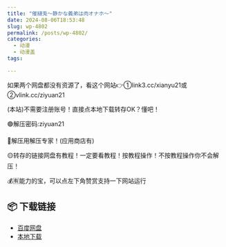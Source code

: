 ```yaml
---
title: "催縺兎～静かな義弟は肉オナホ～"
date: 2024-08-06T18:53:48
slug: wp-4802
permalink: /posts/wp-4802/
categories:
  - 动漫
  - 动漫盖
tags:

---
```


如果两个网盘都没有资源了，看这个网站👉①link3.cc/xianyu21或②vlink.cc/ziyuan21

(本站)不需要注册账号！直接点本地下载转存OK？懂吧！

🟢解压密码:ziyuan21

🔵解压用解压专家！(应用商店有)

🟡转存的链接网盘有教程！一定要看教程！按教程操作！不按教程操作你不会解压！

💰🈶能力的宝，可以点左下角赞赏支持一下网站运行

## 📦 下载链接
- [百度网盘](https://blziyuan21.com/pay-download/4802?key=48935a14d4&down_id=0)
- [本地下载](https://blziyuan21.com/pay-download/4802?key=48935a14d4&down_id=1)

